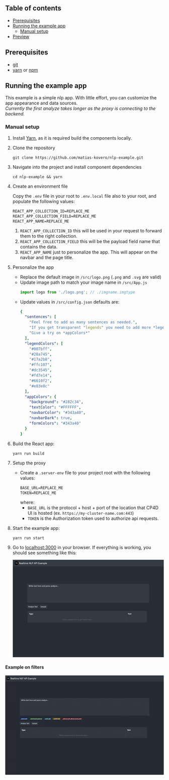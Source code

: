 ## Table of contents

<!-- toc -->
- [Prerequisites](#prerequisites)
- [Running the example app](#running-the-example-app)
  * [Manual setup](#manual-setup)  
- [Preview](#example-on-filters)
<!-- tocstop -->  
  
## Prerequisites

- [git](https://git-scm.com/book/en/v2/Getting-Started-Installing-Git)
- [yarn](https://yarnpkg.com/en/docs/install) or [npm](https://www.npmjs.com/get-npm)

## Running the example app

This example is a simple nlp app. With little effort, you can customize the app appearance and data sources.  
_Currently the first analyze takes longer as the proxy is connecting to the backend._

### Manual setup

1. Install [Yarn](https://yarnpkg.com/lang/en/docs/install), as it is required build the components locally.

2. Clone the repository

   ```
   git clone https://github.com/matias-kovero/nlp-example.git
   ```

3. Navigate into the project and install component dependencies

   ```
   cd nlp-example && yarn
   ```

4. Create an environment file

   Copy the `.env` file in your root to `.env.local` file also to your root, and populate the following values:

   ```
   REACT_APP_COLLECTION_ID=REPLACE_ME  
   REACT_APP_COLLECTION_FIELD=REPLACE_ME  
   REACT_APP_NAME=REPLACE_ME   
   ```

   1. `REACT_APP_COLLECTION_ID` this will be used in your request to forward them to the right collection.
   2. `REACT_APP_COLLECTION_FIELD` this will be the payload field name that contains the data.
   3. `REACT_APP_NAME` just to personalize the app. This will appear on the navbar and the page title.  

5. Personalize the app
   - Replace the default image in `/src/logo.png` (`.png` and `.svg` are valid)
   - Update image path to match your image name in `/src/App.js`
      ```js
      import logo from './logo.png'; // ./imgname.imgtype
      ```
   - Update values in `/src/config.json` defaults are:
      ```yaml
      {
        "sentences": [
          "Feel free to add as many sentences as needed.",
          "If you get transparent "legends" you need to add more *legendColors*",
          "Give a try on *appColors*"
        ],
        "legendColors": [
          "#007bff",
          "#28a745",
          "#17a2b8",
          "#ffc107",
          "#dc3545",
          "#fd7e14",
          "#6610f2",
          "#e83e8c"
        ],
        "appColors": {
          "background": "#282c34",
          "textColor": "#FFFFFF",
          "navbarColor": "#343a40",
          "navbarDark": true,
          "formColors": "#343a40"
        }
      }
      ```
5. Build the React app:

   ```
   yarn run build
   ```

6. Setup the proxy

   - Create a `.server-env` file to your project root with the following values:
     ```
     BASE_URL=REPLACE_ME
     TOKEN=REPLACE_ME
     ```
     where:
     - `BASE_URL` is the protocol + host + port of the location that CP4D UI is hosted (ex. `https://my-cluster-name.com:443`)
     - `TOKEN` is the Authorization token used to authorize api requests.

7. Start the example app:

   ```
   yarn run start
   ```

8. Go to [localhost:3000](localhost:3000) in your browser. If everything is working, you should see something like this:

   ![Example app](./docs/example-app.png)
#### Example on filters
   ![Example filter](./docs/example-filter.gif)
